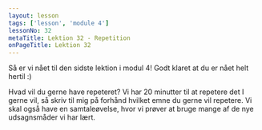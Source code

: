 ```yaml
---
layout: lesson
tags: ['lesson', 'module 4']
lessonNo: 32
metaTitle: Lektion 32 - Repetition
onPageTitle: Lektion 32
---
```

Så er vi nået til den sidste lektion i modul 4! Godt klaret at du er nået helt hertil :)

Hvad vil du gerne have repeteret? Vi har 20 minutter til at repetere det I gerne vil, så skriv til mig på forhånd hvilket emne du gerne vil repetere. Vi skal også have en samtaleøvelse, hvor vi prøver at bruge mange af de nye udsagnsmåder vi har lært.